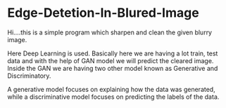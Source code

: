 # Edge-Detetion-In-Blured-Image
Hi....this is a simple program which sharpen and clean the given blurry image.

Here Deep Learning is used. Basically here we are having a lot train, test data and with the help of GAN model we will predict the cleared image. Inside the GAN we are having two other model known as Generative and Discriminatory.

 A generative model focuses on explaining how the data was generated, while a discriminative model focuses on predicting the labels of the data.
